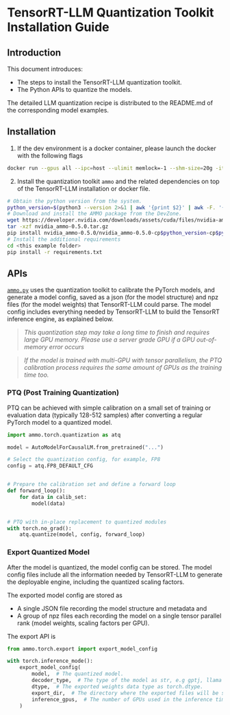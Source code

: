 # TensorRT-LLM Quantization Toolkit Installation Guide

## Introduction

This document introduces:

- The steps to install the TensorRT-LLM quantization toolkit.
- The Python APIs to quantize the models.

The detailed LLM quantization recipe is distributed to the README.md of the corresponding model examples.

## Installation

1. If the dev environment is a docker container, please launch the docker with the following flags

```bash
docker run --gpus all --ipc=host --ulimit memlock=-1 --shm-size=20g -it <the docker image with TensorRT-LLM installed> bash
```

2. Install the quantization toolkit `ammo` and the related dependencies on top of the TensorRT-LLM installation or docker file.

```bash
# Obtain the python version from the system.
python_version=$(python3 --version 2>&1 | awk '{print $2}' | awk -F. '{print $1$2}')
# Download and install the AMMO package from the DevZone.
wget https://developer.nvidia.com/downloads/assets/cuda/files/nvidia-ammo/nvidia_ammo-0.5.0.tar.gz
tar -xzf nvidia_ammo-0.5.0.tar.gz
pip install nvidia_ammo-0.5.0/nvidia_ammo-0.5.0-cp$python_version-cp$python_version-linux_x86_64.whl
# Install the additional requirements
cd <this example folder>
pip install -r requirements.txt
```

## APIs

[`ammo.py`](../../tensorrt_llm/models/quantized/ammo.py) uses the quantization toolkit to calibrate the PyTorch models, and generate a model config, saved as a json (for the model structure) and npz files (for the model weights) that TensorRT-LLM could parse. The model config includes everything needed by TensorRT-LLM to build the TensorRT inference engine, as explained below.

> *This quantization step may take a long time to finish and requires large GPU memory. Please use a server grade GPU if a GPU out-of-memory error occurs*

> *If the model is trained with multi-GPU with tensor parallelism, the PTQ calibration process requires the same amount of GPUs as the training time too.*


### PTQ (Post Training Quantization)

PTQ can be achieved with simple calibration on a small set of training or evaluation data (typically 128-512 samples) after converting a regular PyTorch model to a quantized model.

```python
import ammo.torch.quantization as atq

model = AutoModelForCausalLM.from_pretrained("...")

# Select the quantization config, for example, FP8
config = atq.FP8_DEFAULT_CFG


# Prepare the calibration set and define a forward loop
def forward_loop():
    for data in calib_set:
        model(data)


# PTQ with in-place replacement to quantized modules
with torch.no_grad():
    atq.quantize(model, config, forward_loop)
```

### Export Quantized Model

After the model is quantized, the model config can be stored. The model config files include all the information needed by TensorRT-LLM to generate the deployable engine, including the quantized scaling factors.

The exported model config are stored as

- A single JSON file recording the model structure and metadata and
- A group of npz files each recording the model on a single tensor parallel rank (model weights, scaling factors per GPU).

The export API is

```python
from ammo.torch.export import export_model_config

with torch.inference_mode():
    export_model_config(
        model,  # The quantized model.
        decoder_type,  # The type of the model as str, e.g gptj, llama or gptnext.
        dtype,  # The exported weights data type as torch.dtype.
        export_dir,  # The directory where the exported files will be stored.
        inference_gpus,  # The number of GPUs used in the inference time for tensor parallelism.
    )
```

